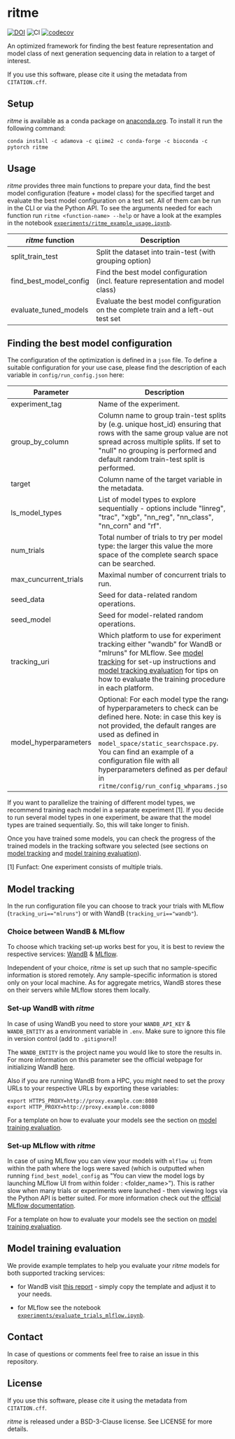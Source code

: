 # ritme
[![DOI](https://zenodo.org/badge/601045059.svg)](https://doi.org/10.5281/zenodo.14149081)
![CI](https://github.com/adamovanja/ritme/actions/workflows/ci.yml/badge.svg)
[![codecov](https://codecov.io/gh/adamovanja/ritme/graph/badge.svg?token=VQ4D7FXMCB)](https://codecov.io/gh/adamovanja/ritme)

An optimized framework for finding the best feature representation and model class of next generation sequencing data in relation to a target of interest.

If you use this software, please cite it using the metadata from `CITATION.cff`.

## Setup
*ritme* is available as a conda package on [anaconda.org](https://anaconda.org/adamova/ritme). To install it run the following command:

```shell
conda install -c adamova -c qiime2 -c conda-forge -c bioconda -c pytorch ritme
```

## Usage
*ritme* provides three main functions to prepare your data, find the best model configuration (feature + model class) for the specified target and evaluate the best model configuration on a test set. All of them can be run in the CLI or via the Python API. To see the arguments needed for each function run `ritme <function-name> --help` or have a look at the examples in the notebook [`experiments/ritme_example_usage.ipynb`](https://github.com/adamovanja/ritme/blob/main/experiments/ritme_example_usage.ipynb).

| *ritme* function       | Description                                                                      |
|------------------------|----------------------------------------------------------------------------------|
| split_train_test       | Split the dataset into train-test (with grouping option)                         |
| find_best_model_config | Find the best model configuration (incl. feature representation and model class) |
| evaluate_tuned_models  | Evaluate the best model configuration on the complete train and a left-out test set                     |

## Finding the best model configuration
The configuration of the optimization is defined in a `json` file. To define a suitable configuration for your use case, please find the description of each variable in `config/run_config.json` here:

| Parameter             | Description                                                                                                                                                                                                                                                                                                                                                |
|-----------------------|------------------------------------------------------------------------------------------------------------------------------------------------------------------------------------------------------------------------------------------------------------------------------------------------------------------------------------------------------------|
| experiment_tag        | Name of the experiment.                                                                                                                                                                                                                                                                                                                                    |
| group_by_column       | Column name to group train-test splits by (e.g. unique host_id) ensuring that rows with the same group value are not spread across multiple splits. If set to "null" no grouping is performed and default random train-test split is performed.                                                                                                            |
| target                | Column name of the target variable in the metadata.                                                                                                                                                                                                                                                                                                        |
| ls_model_types        | List of model types to explore sequentially - options include "linreg", "trac", "xgb", "nn_reg", "nn_class", "nn_corn" and "rf".                                                                                                                                                                                                                           |
| num_trials            | Total number of trials to try per model type: the larger this value the more space of the complete search space can be searched.                                                                                                                                                                                                                           |
| max_cuncurrent_trials | Maximal number of concurrent trials to run.                                                                                                                                                                                                                                                                                                                |
| seed_data             | Seed for data-related random operations.                                                                                                                                                                                                                                                                                                                   |
| seed_model            | Seed for model-related random operations.                                                                                                                                                                                                                                                                                                                  |                                                                                                                                                                                                                                                                                                      |
| tracking_uri          | Which platform to use for experiment tracking either "wandb" for WandB or "mlruns" for MLflow. See  [model tracking](#model-tracking) for set-up instructions and [model tracking evaluation](#model-tracking-evaluation) for tips on how to evaluate the training procedure in each platform.                                                                                                                                                                                             |
| model_hyperparameters | Optional: For each model type the range of hyperparameters to check can be defined here. Note: in case this key is not provided, the default ranges are used as defined in `model_space/static_searchspace.py`. You can find an example of a configuration file with all hyperparameters defined as per default in `ritme/config/run_config_whparams.json` |

If you want to parallelize the training of different model types, we recommend training each model in a separate experiment [1]. If you decide to run several model types in one experiment, be aware that the model types are trained sequentially. So, this will take longer to finish.

Once you have trained some models, you can check the progress of the trained models in the tracking software you selected (see sections on [model tracking](#model-tracking) and [model training evaluation](#model-training-evaluation)).

[1] Funfact: One experiment consists of multiple trials.

## Model tracking
In the run configuration file you can choose to track your trials with MLflow (`tracking_uri=="mlruns"`) or with WandB (`tracking_uri=="wandb"`).

### Choice between WandB & MLflow
To choose which tracking set-up works best for you, it is best to review the respective services: [WandB](https://docs.wandb.ai/) & [MLflow](https://mlflow.org/).

Independent of your choice, *ritme* is set up such that no sample-specific information is stored remotely. Any sample-specific information is stored only on your local machine. As for aggregate metrics, WandB stores these on their servers while MLflow stores them locally.

### Set-up WandB with *ritme*
In case of using WandB you need to store your `WANDB_API_KEY` & `WANDB_ENTITY` as a environment variable in `.env`. Make sure to ignore this file in version control (add to `.gitignore`)!

The `WANDB_ENTITY` is the project name you would like to store the results in. For more information on this parameter see the official webpage for initializing WandB [here](https://docs.wandb.ai/ref/python/init).

Also if you are running WandB from a HPC, you might need to set the proxy URLs to your respective URLs by exporting these variables:
```
export HTTPS_PROXY=http://proxy.example.com:8080
export HTTP_PROXY=http://proxy.example.com:8080
```
For a template on how to evaluate your models see the section on [model training evaluation](#model-training-evaluation).

### Set-up MLflow with *ritme*
In case of using MLflow you can view your models with `mlflow ui` from within the path where the logs were saved (which is outputted when running `find_best_model_config` as "You can view the model logs by launching MLflow UI from within folder : <folder_name>"). This is rather slow when many trials or experiments were launched - then viewing logs via the Python API is better suited. For more information check out the [official MLflow documentation](https://mlflow.org/docs/latest/index.html).

For a template on how to evaluate your models see the section on [model training evaluation](#model-training-evaluation).

## Model training evaluation
We provide example templates to help you evaluate your *ritme* models for both supported tracking services:
* for WandB visit [this report](https://wandb.ai/ritme/r_local_all_wandb/reports/Template-for-ritme-training-evaluation--VmlldzoxMjg5MzAxNQ?accessToken=nckmm6ff5funbku94wsfa4tvim7u931sxcv4438watrwjxin3a06svnbxhaz0abb) - simply copy the template and adjust it to your needs.

* for MLflow see the notebook [`experiments/evaluate_trials_mlflow.ipynb`](https://github.com/adamovanja/ritme/blob/main/experiments/evaluate_trials_mlflow.ipynb).

## Contact
In case of questions or comments feel free to raise an issue in this repository.

## License
If you use this software, please cite it using the metadata from `CITATION.cff`.

*ritme* is released under a BSD-3-Clause license. See LICENSE for more details.
